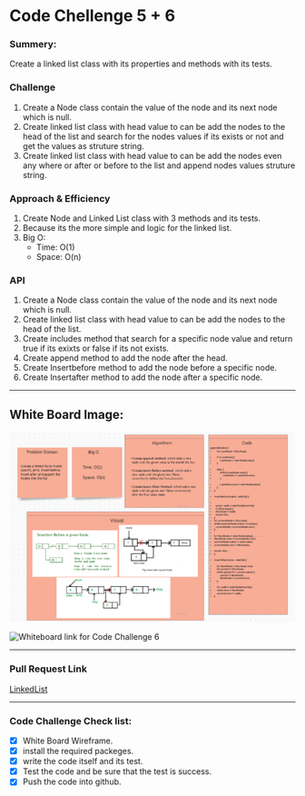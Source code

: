 # Code Chellenge 5 + 6

### Summery:

Create a linked list class with its properties and methods with its tests.


### Challenge 

1. Create a Node class contain the value of the node and its next node which is null.
2. Create linked list class with head value to can be add the nodes to the head of the list and search for the nodes values if its exists or not and get the values as struture string.
3. Create linked list class with head value to can be add the nodes even any where or after or before to the list and append nodes values struture string.

### Approach & Efficiency
1. Create Node and Linked List class with 3 methods and its tests.
2. Because its the more simple and logic for the linked list.
3. Big O: 
   - Time: O(1)
   - Space: O(n)


### API

1. Create a Node class contain the value of the node and its next node which is null.
2. Create linked list class with head value to can be add the nodes to the head of the list.
3. Create includes method that search for a specific node value and return true if its exixts or false if its not exists.
4. Create append method to add the node after the head.
5. Create Insertbefore method to add the node before a specific node.
6. Create Insertafter method to add the node after a specific node.

***********************************************************************************************


## White Board Image:

![Whiteboard Image for Code Challenge 6](https://github.com/HaneenKh88/data-structures-and-algorithms/blob/main/code-challenges/401-CodeChellenges/assests/LinkedList.png)

![Whiteboard link for Code Challenge 6](https://lucid.app/lucidspark/1837a109-8b9e-45a7-9640-2a7efd813a0b/edit?beaconFlowId=4D3C761FF5C4ED88#)


***********************************************************************************************
### Pull Request Link

[LinkedList](https://github.com/HaneenKh88/data-structures-and-algorithms/pull/24)

***********************************************************************************************

### Code Challenge Check list:

- [x] White Board Wireframe.
- [x] install the required packeges.
- [x] write the code itself and its test.
- [x] Test the code and be sure that the test is success.
- [x] Push the code into github.
